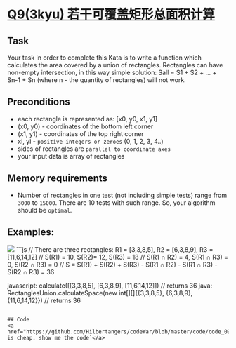 # <a href="https://www.codewars.com/kata/55dcdd2c5a73bdddcb000044/train/javascript">Q9(3kyu) 若干可覆盖矩形总面积计算</a>
##  Task
Your task in order to complete this Kata is to write a function which calculates the area covered by a union of rectangles.
Rectangles can have non-empty intersection, in this way simple solution: Sall = S1 + S2 + ... + Sn-1 + Sn (where n - the quantity of rectangles) will not work.

## Preconditions
- each rectangle is represented as: [x0, y0, x1, y1]
- (x0, y0) - coordinates of the bottom left corner
- (x1, y1) - coordinates of the top right corner
- xi, yi - `positive integers or zeroes` (0, 1, 2, 3, 4..)
- sides of rectangles are `parallel to coordinate axes`
- your input data is array of rectangles

## Memory requirements
- Number of rectangles in one test (not including simple tests) range from `3000` to `15000`. There are 10 tests with such range. So, your algorithm should be `optimal`.

## Examples:
<img src="https://s33.postimg.cc/nf3brdckv/111.png">
```js
// There are three rectangles: R1 = [3,3,8,5], R2 = [6,3,8,9], R3 = [11,6,14,12]
// S(R1) = 10, S(R2)= 12, S(R3) =  18
// S(R1 ∩ R2) = 4, S(R1 ∩ R3) = 0,  S(R2 ∩ R3) = 0
// S = S(R1) + S(R2) + S(R3) - S(R1 ∩ R2) - S(R1 ∩ R3) - S(R2 ∩ R3) = 36

javascript: calculate([[3,3,8,5], [6,3,8,9], [11,6,14,12]]) // returns 36
java: RectanglesUnion.calculateSpace(new int[][]{{3,3,8,5}, {6,3,8,9}, {11,6,14,12}}) // returns 36
```

## Code
<a href="https://github.com/Hilbertangers/codeWar/blob/master/code/code_09.js">`talk is cheap. show me the code`</a>